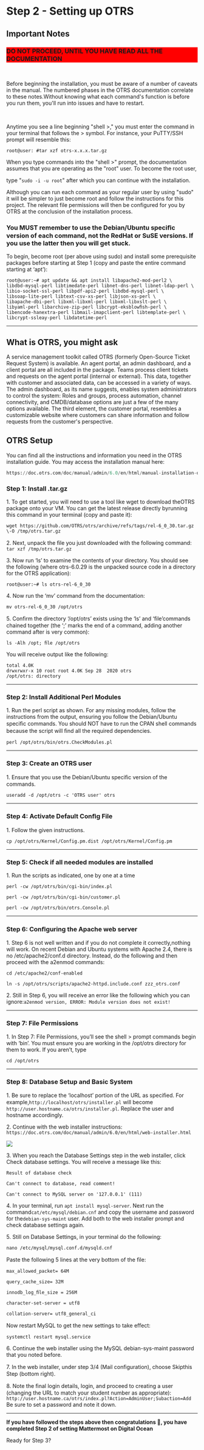 # Step 2 - Setting up OTRS

<h2> Important Notes </h2>

<h3 style="background-color:red;"><strong>DO NOT PROCEED, UNTIL YOU HAVE READ ALL THE DOCUMENTATION</strong></h3>
<br>
<p> Before beginning the installation, you must be aware of a number of caveats in the manual. The numbered phases in the OTRS documentation correlate to these notes.Without knowing what each command's function is before you run them, you'll run into issues and have to restart.</p>
<br>
<p> Anytime you see a line beginning "shell >," you must enter the command in your terminal that follows the > symbol. For instance, your PuTTY/SSH prompt will resemble this: </p>

<code>root@user: #tar xzf otrs-x.x.x.tar.gz </code>

<p> When you type commands into the "shell >" prompt, the documentation assumes that you are operating as the "root" user. To become the root user,</p>
<p>type "<code>sudo -i -u root</code>" after which you can continue with the installation.</p>

<p> Although you can run each command as your regular user by using "sudo" it will be simpler to just become root and follow the instructions for this project. The relevant file permissions will then be configured for you by OTRS at the conclusion of the installation process.</p>

<h3> You MUST remember to use the Debian/Ubuntu speciﬁc version of each command, not the RedHat or SuSE versions. If you use the latter then you will get stuck.</h3>

<p>To begin, become root (per above using sudo) and install some prerequisite packages before starting at Step 1 (copy and paste the entire command starting at ‘apt’):</p>

<p><code>root@user:~# apt update && apt install libapache2-mod-perl2 \
libdbd-mysql-perl libtimedate-perl libnet-dns-perl libnet-ldap-perl \
libio-socket-ssl-perl libpdf-api2-perl libdbd-mysql-perl \
libsoap-lite-perl libtext-csv-xs-perl libjson-xs-perl \
libapache-dbi-perl libxml-libxml-perl libxml-libxslt-perl \
libyaml-perl libarchive-zip-perl libcrypt-eksblowﬁsh-perl \
libencode-hanextra-perl libmail-imapclient-perl libtemplate-perl \
libcrypt-ssleay-perl libdatetime-perl</code></p>

<hr>

<h2> What is OTRS, you might ask </h2>

<p>A service management toolkit called OTRS (formerly Open-Source Ticket Request System) is available. An agent portal, an admin dashboard, and a client portal are all included in the package. Teams process client tickets and requests on the agent portal (internal or external). This data, together with customer and associated data, can be accessed in a variety of ways. The admin dashboard, as its name suggests, enables system administrators to control the system: Roles and groups, process automation, channel connectivity, and CMDB/database options are just a few of the many options available. The third element, the customer portal, resembles a customizable website where customers can share information and follow requests from the customer's perspective.</p>

<h2> OTRS Setup </h2>

<p> You can find all the instructions and information you need in the OTRS installation guide. You may access the installation manual here:</p>


```python
https://doc.otrs.com/doc/manual/admin/6.0/en/html/manual-installation-of-otrs.html
```

<h3>Step 1: Install .tar.gz</h3>

<p> 1. To get started, you will need to use a tool like wget to download theOTRS package onto your VM. You can get the latest release directly byrunning this command in your terminal (copy and paste it):</p>
<p><code>wget https://github.com/OTRS/otrs/archive/refs/tags/rel-6_0_30.tar.gz \-O /tmp/otrs.tar.gz</code></p>
<p> 2. Next, unpack the ﬁle you just downloaded with the following command: <code>tar xzf /tmp/otrs.tar.gz</code></p>
 

<p> 3. Now run ‘ls’ to examine the contents of your directory. You should see the following (where otrs-6.0.29 is the unpacked source code in a directory for the OTRS application):<p>

<p><code>root@user:~# ls otrs-rel-6_0_30</code></p>

<p> 4. Now run the ‘mv’ command from the documentation:</p>

<p><code>mv otrs-rel-6_0_30 /opt/otrs</code></p>

<p>5. Conﬁrm the directory ‘/opt/otrs’ exists using the ‘ls’ and ‘ﬁle’commands chained together (the ‘;’ marks the end of a command, adding another command after is very common):</p>

<p><code>ls -Alh /opt; ﬁle /opt/otrs</code></p>

<p> You will receive output like the following:</p>

<p><code>total 4.0K
drwxrwxr-x 10 root root 4.0K Sep 28  2020 otrs
/opt/otrs: directory</code></p>

<hr>

<h3> Step 2: Install Additional Perl Modules</h3>

<p>1. Run the perl script as shown. For any missing modules, follow the instructions from the output, ensuring you follow the Debian/Ubuntu speciﬁc commands. You should NOT have to run the CPAN shell commands because the script will ﬁnd all the required dependencies.</p>

<p><code>perl /opt/otrs/bin/otrs.CheckModules.pl</code></p>

<hr>

<h3> Step 3: Create an OTRS user</h3>

<p>1. Ensure that you use the Debian/Ubuntu speciﬁc version of the commands.</p>

<p><code>useradd -d /opt/otrs -c 'OTRS user' otrs</code></p>

<hr>

<h3>Step 4: Activate Default Conﬁg File</h3>

<p>1. Follow the given instructions.</p>

<p><code>cp /opt/otrs/Kernel/Config.pm.dist /opt/otrs/Kernel/Config.pm</code></p>

<hr>

<h3>Step 5: Check if all needed modules are installed</h3>

<p>1. Run the scripts as indicated, one by one at a time</p>

<p><code>perl -cw /opt/otrs/bin/cgi-bin/index.pl</code></p>

<p><code>perl -cw /opt/otrs/bin/cgi-bin/customer.pl</code></p>

<p><code>perl -cw /opt/otrs/bin/otrs.Console.pl</code></p>

<hr>

<h3>Step 6: Conﬁguring the Apache web server</h3>

<p> 1. Step 6 is not well written and if you do not complete it correctly,nothing will work. On recent Debian and Ubuntu systems with Apache 2.4, there is no /etc/apache2/conf.d directory. Instead, do the following and then proceed with the a2enmod commands:</p>

<p><code>cd /etc/apache2/conf-enabled</code></p>

<p><code>ln -s /opt/otrs/scripts/apache2-httpd.include.conf zzz_otrs.conf</code></p>

<p> 2. Still in Step 6, you will receive an error like the following which you can
ignore:<code>a2enmod version, ERROR: Module version does not exist!</code></p>

<hr>

<h3>Step 7: File Permissions</h3>

<p>1. In Step 7: File Permissions, you’ll see the shell > prompt commands begin with ‘bin’. You must ensure you are working in the /opt/otrs directory for them to work. If you aren’t, type</p>
<p><code>cd /opt/otrs</code></p>

<hr>

<h3>Step 8: Database Setup and Basic System</h3>

<p>1. Be sure to replace the ‘localhost’ portion of the URL as speciﬁed. For example,<code>http://localhost/otrs/installer.pl</code> will become
<code>http://user.hostname.ca/otrs/installer.pl</code>. Replace the user and hostname accordingly.</p>

<p>2. Continue with the web installer instructions:<br>
    <code>https://doc.otrs.com/doc/manual/admin/6.0/en/html/web-installer.html</code></p>

<img src="https://github.com/IasonKotakis/Mattermost-Deployment-Digital-Ocean/blob/images/images/OTRS%20web%20installer.png">

<p>3. When you reach the Database Settings step in the web installer, click
Check database settings. You will receive a message like this:</p>

<p><code>Result of database check</code></p>

<p><code>Can't connect to database, read comment!</code></p>

<p><code>Can't connect to MySQL server on '127.0.0.1' (111)</code></p>

<p>4. In your terminal, run <code>apt install mysql-server</code>. Next run the command<code>cat/etc/mysql/debian.cnf</code> and copy the username and password for the<code>debian-sys-maint</code> user. Add both to the web installer prompt and check
database settings again.</p>

<p>5. Still on Database Settings, in your terminal do the following:</p>

<p><code>nano /etc/mysql/mysql.conf.d/mysqld.cnf</code></p>

<p>Paste the following 5 lines at the very bottom of the ﬁle:</p>

<p><code>max_allowed_packet= 64M</code></p>

<p><code>query_cache_size= 32M</code></p>

<p><code>innodb_log_ﬁle_size = 256M</code></p>

<p><code>character-set-server = utf8</code></p>


<p><code>collation-server= utf8_general_ci</code></p>

<p>Now restart MySQL to get the new settings to take eﬀect:</p>

<p><code>systemctl restart mysql.service</code></p>

<p>6. Continue the web installer using the MySQL debian-sys-maint password that you noted before.</p>

<p>7. In the web installer, under step 3/4 (Mail conﬁguration), choose Skipthis Step (bottom right).</p>

<p>8. Note the ﬁnal login details, login, and proceed to creating a user (changing the URL to match your student number as appropriate):<br>
<code>http://user.hostname.ca/otrs/index.pl?Action=AdminUser;Subaction=Add</code><br>
Be sure to set a password and note it down.</p>

<hr>

<p><strong>If you have followed the steps above then congratulations 👏, you have completed Step 2 of setting Mattermost on Digital Ocean</strong></p>
<p>Ready for Step 3?</p>



